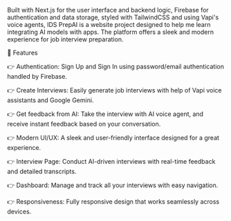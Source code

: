 Built with Next.js for the user interface and backend logic, Firebase for authentication and data storage, styled with TailwindCSS and using Vapi's voice agents, IDS PrepAI is a website project designed to help me learn integrating AI models with  apps. The platform offers a sleek and modern experience for job interview preparation.

🔋 Features

👉 Authentication: Sign Up and Sign In using password/email authentication handled by Firebase.

👉 Create Interviews: Easily generate job interviews with help of Vapi voice assistants and Google Gemini.

👉 Get feedback from AI: Take the interview with AI voice agent, and receive instant feedback based on your conversation.

👉 Modern UI/UX: A sleek and user-friendly interface designed for a great experience.

👉 Interview Page: Conduct AI-driven interviews with real-time feedback and detailed transcripts.

👉 Dashboard: Manage and track all your interviews with easy navigation.

👉 Responsiveness: Fully responsive design that works seamlessly across devices.
